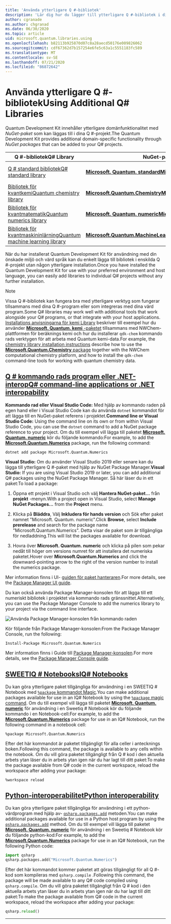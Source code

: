 ```yaml
---
title: 'Använda ytterligare Q #-bibliotek'
description: 'Lär dig hur du lägger till ytterligare Q #-bibliotek i dina Quantum-program.'
author: cgranade
ms.author: chgranad
ms.date: 06/30/2020
ms.topic: article
uid: microsoft.quantum.libraries.using
ms.openlocfilehash: b82113b925870d07c8a28aecd50176e009826062
ms.sourcegitcommit: cdf67362d7b157254e6fe5c63a1c5551183fc589
ms.translationtype: MT
ms.contentlocale: sv-SE
ms.lasthandoff: 07/21/2020
ms.locfileid: "86872642"
---
```

# <a name="using-additional-q-libraries"></a><span data-ttu-id="7174b-103">Använda ytterligare Q #-bibliotek</span><span class="sxs-lookup"><span data-stu-id="7174b-103">Using Additional Q# Libraries</span></span>

<span data-ttu-id="7174b-104">Quantum Development Kit innehåller ytterligare domänfunktionalitet med _NuGet-paket_ som kan läggas till i dina Q #-projekt.</span><span class="sxs-lookup"><span data-stu-id="7174b-104">The Quantum Development Kit provides additional domain-specific functionality through _NuGet packages_ that can be added to your Q# projects.</span></span>

| <span data-ttu-id="7174b-105">Q #-bibliotek</span><span class="sxs-lookup"><span data-stu-id="7174b-105">Q# Library</span></span>  | <span data-ttu-id="7174b-106">NuGet-paket</span><span class="sxs-lookup"><span data-stu-id="7174b-106">NuGet package</span></span> | <span data-ttu-id="7174b-107">Kommentarer</span><span class="sxs-lookup"><span data-stu-id="7174b-107">Notes</span></span> |
|---------|---------|--------|
| [<span data-ttu-id="7174b-108">Q # standard bibliotek</span><span class="sxs-lookup"><span data-stu-id="7174b-108">Q# standard library</span></span>](xref:microsoft.quantum.libraries.standard.intro) | [<span data-ttu-id="7174b-109">**Microsoft. Quantum. standard**</span><span class="sxs-lookup"><span data-stu-id="7174b-109">**Microsoft.Quantum.Standard**</span></span>](https://www.nuget.org/packages/Microsoft.Quantum.Standard) | <span data-ttu-id="7174b-110">Ingår som standard</span><span class="sxs-lookup"><span data-stu-id="7174b-110">Included by default</span></span> |
| [<span data-ttu-id="7174b-111">Bibliotek för kvantkemi</span><span class="sxs-lookup"><span data-stu-id="7174b-111">Quantum chemistry library</span></span>](xref:microsoft.quantum.chemistry.concepts.intro) | [<span data-ttu-id="7174b-112">**Microsoft.Quantum.Chemistry**</span><span class="sxs-lookup"><span data-stu-id="7174b-112">**Microsoft.Quantum.Chemistry**</span></span>](https://www.nuget.org/packages/Microsoft.Quantum.Chemistry) | |
| [<span data-ttu-id="7174b-113">Bibliotek för kvantmatematik</span><span class="sxs-lookup"><span data-stu-id="7174b-113">Quantum numerics library</span></span>](xref:microsoft.quantum.numerics.intro) | [<span data-ttu-id="7174b-114">**Microsoft. Quantum. numeric**</span><span class="sxs-lookup"><span data-stu-id="7174b-114">**Microsoft.Quantum.Numerics**</span></span>](https://www.nuget.org/packages/Microsoft.Quantum.Numerics) | |
| [<span data-ttu-id="7174b-115">Bibliotek för kvantmaskininlärning</span><span class="sxs-lookup"><span data-stu-id="7174b-115">Quantum machine learning library</span></span>](xref:microsoft.quantum.libraries.machine-learning.intro) | [<span data-ttu-id="7174b-116">**Microsoft.Quantum.MachineLearning**</span><span class="sxs-lookup"><span data-stu-id="7174b-116">**Microsoft.Quantum.MachineLearning**</span></span>](https://www.nuget.org/packages/Microsoft.Quantum.MachineLearning) | |

<span data-ttu-id="7174b-117">När du har installerat Quantum Development Kit för användning med din önskade miljö och värd språk kan du enkelt lägga till bibliotek i enskilda Q #-projekt utan någon ytterligare installation.</span><span class="sxs-lookup"><span data-stu-id="7174b-117">Once you have installed the Quantum Development Kit for use with your preferred environment and host language, you can easily add libraries to individual Q# projects without any further installation.</span></span>

> [!NOTE]
> <span data-ttu-id="7174b-118">Vissa Q #-bibliotek kan fungera bra med ytterligare verktyg som fungerar tillsammans med dina Q #-program eller som integreras med dina värd program.</span><span class="sxs-lookup"><span data-stu-id="7174b-118">Some Q# libraries may work well with additional tools that work alongside your Q# programs, or that integrate with your host applications.</span></span>
> <span data-ttu-id="7174b-119">[Installations anvisningarna för kemi Library](xref:microsoft.quantum.chemistry.concepts.installation) beskriver till exempel hur du använder [ **Microsoft. Quantum. kemi** -paketet](https://www.nuget.org/packages/Microsoft.Quantum.Chemistry) tillsammans med NWChem-plattformen för beräknings kemi och hur du installerar `qdk-chem` kommando rads verktygen för att arbeta med Quantum kemi-data.</span><span class="sxs-lookup"><span data-stu-id="7174b-119">For example, the [chemistry library installation instructions](xref:microsoft.quantum.chemistry.concepts.installation) describe how to use the [**Microsoft.Quantum.Chemistry** package](https://www.nuget.org/packages/Microsoft.Quantum.Chemistry) together with the NWChem computational chemistry platform, and how to install the `qdk-chem` command-line tools for working with quantum chemistry data.</span></span>

## <a name="q-command-line-applications-or-net-interopability"></a>[<span data-ttu-id="7174b-120">Q # kommando rads program eller .NET-interop</span><span class="sxs-lookup"><span data-stu-id="7174b-120">Q# command-line applications or .NET interopability</span></span>](#tab/tabid-csproj)

<span data-ttu-id="7174b-121">**Kommando rad eller Visual Studio Code:** Med hjälp av kommando raden på egen hand eller i Visual Studio Code kan du använda `dotnet` kommandot för att lägga till en NuGet-paket referens i projektet.</span><span class="sxs-lookup"><span data-stu-id="7174b-121">**Command line or Visual Studio Code:** Using the command line on its own or from within Visual Studio Code, you can use the `dotnet` command to add a NuGet package reference to your project.</span></span>
<span data-ttu-id="7174b-122">Om du till exempel vill lägga till paketet [**Microsoft. Quantum. numeric**](https://www.nuget.org/packages/Microsoft.Quantum.Numerics) kör du följande kommando:</span><span class="sxs-lookup"><span data-stu-id="7174b-122">For example, to add the [**Microsoft.Quantum.Numerics**](https://www.nuget.org/packages/Microsoft.Quantum.Numerics) package, run the following command:</span></span>

```dotnetcli
dotnet add package Microsoft.Quantum.Numerics
```

<span data-ttu-id="7174b-123">**Visual Studio:** Om du använder Visual Studio 2019 eller senare kan du lägga till ytterligare Q #-paket med hjälp av NuGet Package Manager.</span><span class="sxs-lookup"><span data-stu-id="7174b-123">**Visual Studio:** If you are using Visual Studio 2019 or later, you can add additional Q# packages using the NuGet Package Manager.</span></span>
<span data-ttu-id="7174b-124">Så här läser du in ett paket:</span><span class="sxs-lookup"><span data-stu-id="7174b-124">To load a package:</span></span> 
1. <span data-ttu-id="7174b-125">Öppna ett projekt i Visual Studio och välj **Hantera NuGet-paket...** från **projekt** -menyn.</span><span class="sxs-lookup"><span data-stu-id="7174b-125">With a project open in Visual Studio, select **Manage NuGet Packages...** from the **Project** menu.</span></span>

2. <span data-ttu-id="7174b-126">Klicka på **Bläddra**, Välj **Inkludera för hands version** och Sök efter paket namnet "Microsoft. Quantum. numeric".</span><span class="sxs-lookup"><span data-stu-id="7174b-126">Click **Browse**, select **Include prerelease** and search for the package name "Microsoft.Quantum.Numerics".</span></span> <span data-ttu-id="7174b-127">Detta visar de paket som är tillgängliga för nedladdning.</span><span class="sxs-lookup"><span data-stu-id="7174b-127">This will list the packages available for download.</span></span>

3. <span data-ttu-id="7174b-128">Hovra över **Microsoft. Quantum. numeric** och klicka på pilen som pekar nedåt till höger om versions numret för att installera det numeriska paketet.</span><span class="sxs-lookup"><span data-stu-id="7174b-128">Hover over **Microsoft.Quantum.Numerics** and click the downward-pointing arrow to the right of the version number to install the numerics package.</span></span>

<span data-ttu-id="7174b-129">Mer information finns i UI- [guiden för paket hanteraren](https://docs.microsoft.com/nuget/tools/package-manager-ui).</span><span class="sxs-lookup"><span data-stu-id="7174b-129">For more details, see the [Package Manager UI guide](https://docs.microsoft.com/nuget/tools/package-manager-ui).</span></span>

<span data-ttu-id="7174b-130">Du kan också använda Package Manager-konsolen för att lägga till ett numeriskt bibliotek i projektet via kommando rads gränssnittet.</span><span class="sxs-lookup"><span data-stu-id="7174b-130">Alternatively, you can use the Package Manager Console to add the numerics library to your project via the command line interface.</span></span>

![Använda Package Manager-konsolen från kommando raden](~/media/vs2017-nuget-console-menu.png)

<span data-ttu-id="7174b-132">Kör följande från Package Manager-konsolen:</span><span class="sxs-lookup"><span data-stu-id="7174b-132">From the Package Manager Console, run the following:</span></span>

```
Install-Package Microsoft.Quantum.Numerics
```

<span data-ttu-id="7174b-133">Mer information finns i Guide till [Package Manager-konsolen](https://docs.microsoft.com/nuget/tools/package-manager-console).</span><span class="sxs-lookup"><span data-stu-id="7174b-133">For more details, see the [Package Manager Console guide](https://docs.microsoft.com/nuget/tools/package-manager-console).</span></span>

## <a name="iq-notebooks"></a>[<span data-ttu-id="7174b-134">SWEETIQ # Notebooks</span><span class="sxs-lookup"><span data-stu-id="7174b-134">IQ# Notebooks</span></span>](#tab/tabid-notebook)

<span data-ttu-id="7174b-135">Du kan göra ytterligare paket tillgängliga för användning i en SWEETIQ # Notebook med [ `%package` kommandot Magic](xref:microsoft.quantum.iqsharp.magic-ref.package).</span><span class="sxs-lookup"><span data-stu-id="7174b-135">You can make additional packages available for use in an IQ# Notebook by using the [`%package` magic command](xref:microsoft.quantum.iqsharp.magic-ref.package).</span></span>
<span data-ttu-id="7174b-136">Om du till exempel vill lägga till paketet [**Microsoft. Quantum. numeric**](https://www.nuget.org/packages/Microsoft.Quantum.Numerics) för användning i en Sweetiq # Notebook kör du följande kommando i en Notebook-cell:</span><span class="sxs-lookup"><span data-stu-id="7174b-136">For example, to add the [**Microsoft.Quantum.Numerics**](https://www.nuget.org/packages/Microsoft.Quantum.Numerics) package for use in an IQ# Notebook, run the following command in a notebook cell:</span></span>

```
%package Microsoft.Quantum.Numerics
```

<span data-ttu-id="7174b-137">Efter det här kommandot är paketet tillgängligt för alla celler i antecknings boken.</span><span class="sxs-lookup"><span data-stu-id="7174b-137">Following this command, the package is available to any cells within the notebook.</span></span>
<span data-ttu-id="7174b-138">Om du vill göra paketet tillgängligt från Q # kod i den aktuella arbets ytan läser du in arbets ytan igen när du har lagt till ditt paket:</span><span class="sxs-lookup"><span data-stu-id="7174b-138">To make the package available from Q# code in the current workspace, reload the workspace after adding your package:</span></span>

```
%workspace reload
```

## <a name="python-interoperability"></a>[<span data-ttu-id="7174b-139">Python-interoperabilitet</span><span class="sxs-lookup"><span data-stu-id="7174b-139">Python interoperability</span></span>](#tab/tabid-python)


<span data-ttu-id="7174b-140">Du kan göra ytterligare paket tillgängliga för användning i ett python-värdprogram med hjälp av- [`qsharp.packages.add`](https://docs.microsoft.com/python/qsharp/qsharp.packages.packages) metoden.</span><span class="sxs-lookup"><span data-stu-id="7174b-140">You can make additional packages available for use in a Python host program by using the [`qsharp.packages.add`](https://docs.microsoft.com/python/qsharp/qsharp.packages.packages) method.</span></span>
<span data-ttu-id="7174b-141">Om du till exempel vill lägga till paketet [**Microsoft. Quantum. numeric**](https://www.nuget.org/packages/Microsoft.Quantum.Numerics) för användning i en Sweetiq # Notebook kör du följande python-kod:</span><span class="sxs-lookup"><span data-stu-id="7174b-141">For example, to add the [**Microsoft.Quantum.Numerics**](https://www.nuget.org/packages/Microsoft.Quantum.Numerics) package for use in an IQ# Notebook, run the following Python code:</span></span>

```python
import qsharp
qsharp.packages.add("Microsoft.Quantum.Numerics")
```

<span data-ttu-id="7174b-142">Efter det här kommandot kommer paketet att göras tillgängligt för all Q #-kod som kompileras med `qsharp.compile` .</span><span class="sxs-lookup"><span data-stu-id="7174b-142">Following this command, the package will be made available to any Q# code compiled using `qsharp.compile`.</span></span>
<span data-ttu-id="7174b-143">Om du vill göra paketet tillgängligt från Q # kod i den aktuella arbets ytan läser du in arbets ytan igen när du har lagt till ditt paket:</span><span class="sxs-lookup"><span data-stu-id="7174b-143">To make the package available from Q# code in the current workspace, reload the workspace after adding your package:</span></span>

```python
qsharp.reload()
```

***
